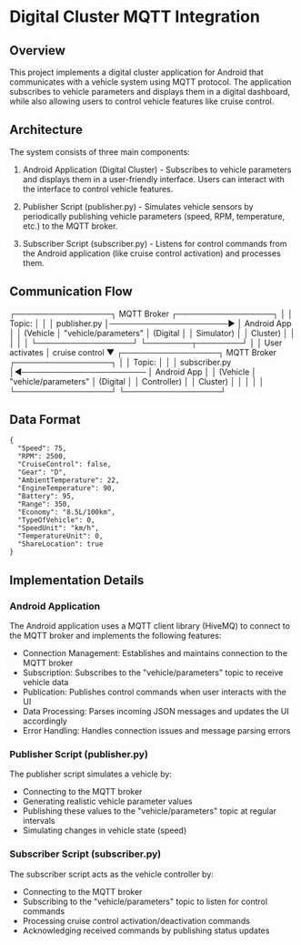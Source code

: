 # Digital Cluster MQTT Integration

## Overview
This project implements a digital cluster application for Android that communicates with a vehicle system using MQTT protocol. The application subscribes to vehicle parameters and displays them in a digital dashboard, while also allowing users to control vehicle features like cruise control.

## Architecture
The system consists of three main components:

1. Android Application (Digital Cluster) - Subscribes to vehicle parameters and displays them in a user-friendly interface. Users can interact with the interface to control vehicle features.

2. Publisher Script (publisher.py) - Simulates vehicle sensors by periodically publishing vehicle parameters (speed, RPM, temperature, etc.) to the MQTT broker.

3. Subscriber Script (subscriber.py) - Listens for control commands from the Android application (like cruise control activation) and processes them.


## Communication Flow

┌─────────────────┐      MQTT Broker      ┌─────────────────┐
│                 │         Topic:         │                 │
│   publisher.py  │─────────────────────▶ │ Android App     │
│   (Vehicle      │  "vehicle/parameters"  │ (Digital        │
│    Simulator)   │                        │  Cluster)       │
│                 │                        │                 │
└─────────────────┘                        └────────┬────────┘
                                                    │
                                                    │ User activates
                                                    │ cruise control
                                                    ▼
┌─────────────────┐      MQTT Broker      ┌─────────────────┐
│                 │         Topic:         │                 │
│  subscriber.py  │◀────────────────────── │ Android App     │
│  (Vehicle       │  "vehicle/parameters"  │ (Digital        │
│   Controller)   │                        │  Cluster)       │
│                 │                        │                 │
└─────────────────┘                        └─────────────────┘


## Data Format

```
{
  "Speed": 75,
  "RPM": 2500,
  "CruiseControl": false,
  "Gear": "D",
  "AmbientTemperature": 22,
  "EngineTemperature": 90,
  "Battery": 95,
  "Range": 350,
  "Economy": "8.5L/100km",
  "TypeOfVehicle": 0,
  "SpeedUnit": "km/h",
  "TemperatureUnit": 0,
  "ShareLocation": true
}

```

## Implementation Details

### Android Application
The Android application uses a MQTT client library (HiveMQ) to connect to the MQTT broker and implements the following features:

- Connection Management: Establishes and maintains connection to the MQTT broker
- Subscription: Subscribes to the "vehicle/parameters" topic to receive vehicle data
- Publication: Publishes control commands when user interacts with the UI
- Data Processing: Parses incoming JSON messages and updates the UI accordingly
- Error Handling: Handles connection issues and message parsing errors

### Publisher Script (publisher.py)
The publisher script simulates a vehicle by:

- Connecting to the MQTT broker
- Generating realistic vehicle parameter values
- Publishing these values to the "vehicle/parameters" topic at regular intervals
- Simulating changes in vehicle state (speed)

### Subscriber Script (subscriber.py)
The subscriber script acts as the vehicle controller by:

- Connecting to the MQTT broker
- Subscribing to the "vehicle/parameters" topic to listen for control commands
- Processing cruise control activation/deactivation commands
- Acknowledging received commands by publishing status updates
